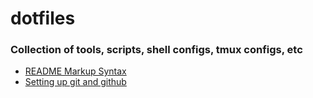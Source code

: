 # dotfiles

### Collection of tools, scripts, shell configs, tmux configs, etc

- [README Markup Syntax](https://help.github.com/en/github/writing-on-github/basic-writing-and-formatting-syntax)
- [Setting up git and github](docs/howgit.md)
